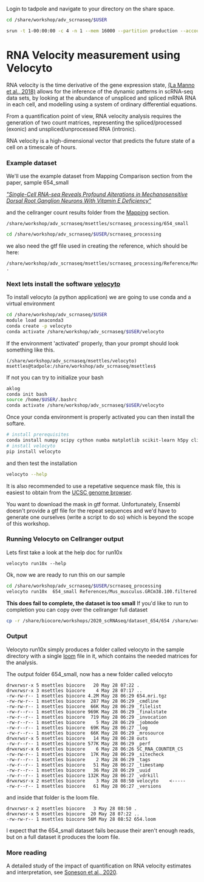 
Login to tadpole and navigate to your directory on the share space.

```bash
cd /share/workshop/adv_scrnaseq/$USER

srun -t 1-00:00:00 -c 4 -n 1 --mem 16000 --partition production --account adv_scrna_workshop --reservation adv_scrna_workshop  --pty /bin/bash
```

#  RNA Velocity measurement using Velocyto

RNA velocity is the time derivative of the gene expression state,
 [(La Manno et al., 2018)](https://www.nature.com/articles/s41586-018-0414-6) allows for the inference of the dynamic patterns in scRNA-seq data sets, by looking at the abundance of unspliced and spliced mRNA RNA in each cell, and modelling using a system of ordinary differential equations.

From a quantification point of view, RNA velocity analysis requires the generation of two count matrices, representing the spliced/processed (exonic) and unspliced/unprocessed RNA (intronic).

RNA velocity is a high-dimensional vector that predicts the future state of a cell on a timescale of hours.


### Example dataset

We'll use the example dataset from Mapping Comparison section from the paper, sample 654_small

[_"Single-Cell RNA-seq Reveals Profound Alterations in Mechanosensitive Dorsal Root Ganglion Neurons With Vitamin E Deficiency"_](https://pubmed.ncbi.nlm.nih.gov/31733517/)


and the cellranger count results folder from the [Mapping](scMapping) section.

```
/share/workshop/adv_scrnaseq/msettles/scrnaseq_processing/654_small
```

```bash
cd /share/workshop/adv_scrnaseq/$USER/scrnaseq_processing
```

we also need the gtf file used in creating the reference, which should be here:

```
/share/workshop/adv_scrnaseq/msettles/scrnaseq_processing/Reference/Mus_musculus.GRCm38.100.filtered.gtf .
```

### Next lets install the software [velocyto](https://velocyto.org/)

To install velocyto (a python application) we are going to use conda and a virtual environment

```bash
cd /share/workshop/adv_scrnaseq/$USER
module load anaconda3
conda create -p velocyto
conda activate /share/workshop/adv_scrnaseq/$USER/velocyto
```

If the environment 'activated' properly, than your prompt should look something like this.

```
(/share/workshop/adv_scrnaseq/msettles/velocyto) msettles@tadpole:/share/workshop/adv_scrnaseq/msettles$
```

If not you can try to initialize your bash
```bash
aklog
conda init bash
source /home/$USER/.bashrc
conda activate /share/workshop/adv_scrnaseq/$USER/velocyto
```

Once your conda environment is properly activated you can then install the softare.
```bash
# install prerequisites
conda install numpy scipy cython numba matplotlib scikit-learn h5py click
# install velocyto
pip install velocyto
```

and then test the installation
```bash
velocyto --help
```

It is also recommended to use a repetative sequence mask file, this is easiest to obtain from the [UCSC genome browser](https://genome.ucsc.edu/cgi-bin/hgTables?hgsid=611454127_NtvlaW6xBSIRYJEBI0iRDEWisITa&clade=mammal&org=Mouse&db=mm10&hgta_group=allTracks&hgta_track=rmsk&hgta_table=0&hgta_regionType=genome&position=chr12%3A56694976-56714605&hgta_outputType=primaryTable&hgta_outputType=gff&hgta_outFileName=mm10_rmsk.gtf
).

You want to download the mask in gtf format. Unfortunately, Ensembl doesn't provide a gtf file for the repeat sequences and we'd have to generate one ourselves (write a script to do so) which is beyond the scope of this workshop.

###  Running Velocyto on Cellranger output

Lets first take a look at the help doc for run10x

```
velocyto run10x --help
```

Ok, now we are ready to run this on our sample

```bash
cd /share/workshop/adv_scrnaseq/$USER/scrnaseq_processing
velocyto run10x  654_small References/Mus_musculus.GRCm38.100.filtered.gtf
```

**This does fail to complete, the dataset is too small**
If you'd like to run to completion you can copy over the cellranger full dataset

```bash
cp -r /share/biocore/workshops/2020_scRNAseq/dataset_654/654 /share/workshop/adv_scrnaseq/$USER/scrnaseq_processing/654
```

### Output

Velocyto run10x simply produces a folder called velocyto in the sample directory with a single [loom](https://linnarssonlab.org/loompy/format/index.html) file in it, which contains the needed matrices for the analysis.

The output folder 654_small, now has a new folder called velocyto
```
drwxrwsr-x 5 msettles biocore   20 May 28 07:22 .
drwxrwsr-x 3 msettles biocore    4 May 28 07:17 ..
-rw-rw-r-- 1 msettles biocore 4.2M May 28 06:29 654.mri.tgz
-rw-rw-r-- 1 msettles biocore  287 May 28 06:29 _cmdline
-rw-rw-r-- 1 msettles biocore  66K May 28 06:29 _filelist
-rw-r--r-- 1 msettles biocore 969K May 28 06:29 _finalstate
-rw-r--r-- 1 msettles biocore  719 May 28 06:29 _invocation
-rw-r--r-- 1 msettles biocore    5 May 28 06:29 _jobmode
-rw-r--r-- 1 msettles biocore  69K May 28 06:27 _log
-rw-r--r-- 1 msettles biocore  66K May 28 06:29 _mrosource
drwxrwsr-x 5 msettles biocore   14 May 28 06:28 outs
-rw-r--r-- 1 msettles biocore 577K May 28 06:29 _perf
drwxrwsr-x 6 msettles biocore    6 May 28 06:26 SC_RNA_COUNTER_CS
-rw-rw-r-- 1 msettles biocore  17K May 28 06:29 _sitecheck
-rw-r--r-- 1 msettles biocore    2 May 28 06:29 _tags
-rw-r--r-- 1 msettles biocore   51 May 28 06:27 _timestamp
-rw-r--r-- 1 msettles biocore   36 May 28 06:29 _uuid
-rw-r--r-- 1 msettles biocore 132K May 28 06:27 _vdrkill
drwxrwsr-x 2 msettles biocore    3 May 28 08:50 velocyto    <-----
-rw-r--r-- 1 msettles biocore   61 May 28 06:27 _versions
```

and inside that folder is the loom file.

```
drwxrwsr-x 2 msettles biocore   3 May 28 08:50 .
drwxrwsr-x 5 msettles biocore  20 May 28 07:22 ..
-rw-rw-r-- 1 msettles biocore 56M May 28 08:52 654.loom
```

I expect that the 654_small dataset fails because their aren't enough reads, but on a full dataset it produces the loom file.

### More reading

A detailed study of the impact of quantification on RNA velocity estimates and interpretation, see [Soneson et al., 2020](https://www.biorxiv.org/content/10.1101/2020.03.13.990069v1).
